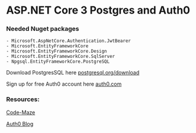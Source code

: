 # ASP.NET Core 3 Postgres and Auth0

### Needed Nuget packages

    - Microsoft.AspNetCore.Authentication.JwtBearer
    - Microsoft.EntityFrameworkCore
    - Microsoft.EntityFrameworkCore.Design
    - Microsoft.EntityFrameworkCore.SqlServer
    - Npgsql.EntityFrameworkCore.PostgreSQL
    
 Download PostgresSQL here [postgresql.org/download](https://www.postgresql.org/download/)
 
 Sign up for free Auth0 account here [auth0.com](https://auth0.com/)
 
### Resources:
 
 [Code-Maze](https://code-maze.com/configure-postgresql-ef-core/)
 
 [Auth0 Blog](https://auth0.com/blog/how-to-build-and-secure-web-apis-with-aspnet-core-3/)
 